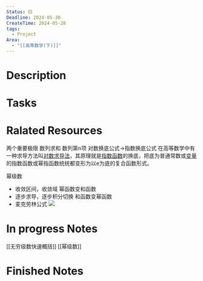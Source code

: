 ```yaml
---
Status: 🟨
Deadline: 2024-05-30
CreateTime: 2024-05-28
tags:
  - Project
Area:
  - "[[高等数学(下)]]"
---
```


# Description


# Tasks


# Ralated Resources
两个重要极限
数列求和
数列第n项
对数换底公式->指数换底公式
在高等数学中有一种求导方法叫[对数求导法](https://baike.baidu.com/item/%E5%AF%B9%E6%95%B0%E6%B1%82%E5%AF%BC%E6%B3%95/1779861?fromModule=lemma_inlink)，其原理就是[指数函数](https://baike.baidu.com/item/%E6%8C%87%E6%95%B0%E5%87%BD%E6%95%B0/0?fromModule=lemma_inlink)的换底，把底为普通常数或[变量](https://baike.baidu.com/item/%E5%8F%98%E9%87%8F/5271?fromModule=lemma_inlink)的指数函数或幂指函数统统都变形为以e为底的复合函数形式。


幂级数
- 收敛区间，收敛域
幂函数变和函数
- 逐步求导，逐步积分切换
和函数变幂函数
- 麦克劳林公式
![](https://bkimg.cdn.bcebos.com/formula/dd7b2efcce8137149df4eafc1862ac62.svg)


# In progress Notes
[[无穷级数快速概括]]
[[幂级数]]

# Finished Notes




